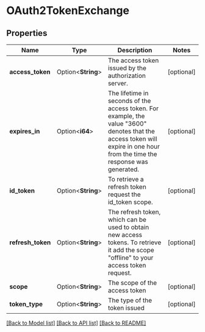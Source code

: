 # OAuth2TokenExchange

## Properties

Name | Type | Description | Notes
------------ | ------------- | ------------- | -------------
**access_token** | Option<**String**> | The access token issued by the authorization server. | [optional]
**expires_in** | Option<**i64**> | The lifetime in seconds of the access token. For example, the value \"3600\" denotes that the access token will expire in one hour from the time the response was generated. | [optional]
**id_token** | Option<**String**> | To retrieve a refresh token request the id_token scope. | [optional]
**refresh_token** | Option<**String**> | The refresh token, which can be used to obtain new access tokens. To retrieve it add the scope \"offline\" to your access token request. | [optional]
**scope** | Option<**String**> | The scope of the access token | [optional]
**token_type** | Option<**String**> | The type of the token issued | [optional]

[[Back to Model list]](../README.md#documentation-for-models) [[Back to API list]](../README.md#documentation-for-api-endpoints) [[Back to README]](../README.md)


